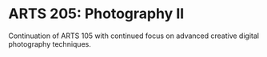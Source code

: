 # ARTS 205: Photography II

Continuation of ARTS 105 with continued focus on advanced creative digital photography techniques.